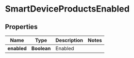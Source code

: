 
# SmartDeviceProductsEnabled

## Properties
Name | Type | Description | Notes
------------ | ------------- | ------------- | -------------
**enabled** | **Boolean** | Enabled | 



